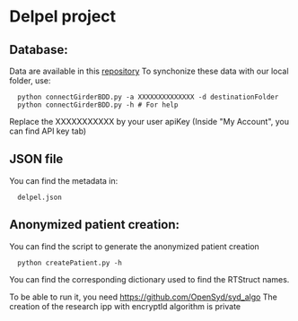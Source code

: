 # Delpel project

## Database:

Data are available in this [repository](http://humanheart-project.creatis.insa-lyon.fr/database/#collection/5ef3090773e9f0055751d55d)
To synchonize these data with our local folder, use:
````
  python connectGirderBDD.py -a XXXXXXXXXXXXXX -d destinationFolder
  python connectGirderBDD.py -h # For help
````
Replace the XXXXXXXXXXX by your user apiKey (Inside "My Account", you can find API key tab)

## JSON file

You can find the metadata in:
````
  delpel.json
````

## Anonymized patient creation:

You can find the script to generate the anonymized patient creation
````
  python createPatient.py -h
````
You can find the corresponding dictionary used to find the RTStruct names.

To be able to run it, you need https://github.com/OpenSyd/syd_algo
The creation of the research ipp with encryptId algorithm is private
